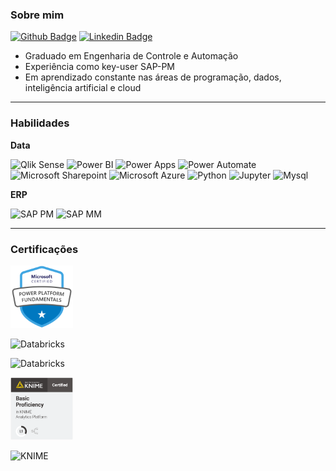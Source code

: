 ### Sobre mim

[![Github Badge](http://img.shields.io/badge/-Github-black?style=flat-square&logo=github&link=https://github.com/David8Fernando/)](https://github.com/David8Fernando/)
[![Linkedin Badge](https://img.shields.io/badge/-LinkedIn-blue?style=flat-square&logo=Linkedin&logoColor=white&link=https://www.linkedin.com/in/davidfernandopereira/)](https://www.linkedin.com/in/davidfernandopereira/)

- Graduado em Engenharia de Controle e Automação
- Experiência como key-user SAP-PM
- Em aprendizado constante nas áreas de programação, dados, inteligência artificial e cloud

---------------------------------------------------------------------------------------------------------

### Habilidades

**Data**

![Qlik Sense](https://img.shields.io/badge/Qlik_Sense-%23009848?style=plastic&logo=qlik)
![Power BI](https://img.shields.io/badge/Power_BI-%23F2C811?style=plastic&logo=powerbi&logoColor=black)
![Power Apps](https://img.shields.io/badge/Power_Apps-%23742774?style=plastic&logo=powerapps&logoColor=white)
![Power Automate](https://img.shields.io/badge/Power_Automate-%230066FF?style=plastic&logo=powerautomate&logoColor=white)
![Microsoft Sharepoint](https://img.shields.io/badge/Microsoft_Sharepoint-%230078D4?logo=microsoftsharepoint&logoColor=white)
![Microsoft Azure](https://img.shields.io/badge/Microsoft_Azure-%230078D4?style=plastic&logo=microsoftazure&logoColor=white)
![Python](https://img.shields.io/badge/Python-%233776AB?style=plastic&logo=python&logoColor=yellow)
![Jupyter](https://img.shields.io/badge/Jupyter-%23F37626?style=plastic&logo=jupyter&logoColor=black)
![Mysql](https://img.shields.io/badge/Mysql-%234479A1?style=plastic&logo=mysql&logoColor=black)

**ERP**

![SAP PM](https://img.shields.io/badge/SAP_PM-%230FAAFF?style=plastic&logo=sap&logoColor=white)
![SAP MM](https://img.shields.io/badge/SAP_MM-%230FAAFF?style=plastic&logo=sap&logoColor=white)

---------------------------------------------------------------------------------------------------------

### Certificações
<img src="https://raw.githubusercontent.com/David8Fernando/David8Fernando/main/img/CERT-Fundamentals-Power-Platform.png" alt="PL-900" width="100" height="100" />

<img src= "https://images.credly.com/images/db13bd68-2140-44aa-9f70-ce54d604720b/ddbdcbae-b259-4cc2-99d4-1d182fe067e7_cached_image_20250709-28-k6p1kb.png"
alt = "Databricks" width="100" height="100" />

<img src= "https://images.credly.com/images/9f070207-776d-4c81-88cb-9918bf9ee51b/48569254-74e7-4264-83b4-0893518ffcac_cached_image_20250709-26-3246cs.png"
alt = "Databricks" width="100" height="100" />

<img src="https://raw.githubusercontent.com/David8Fernando/David8Fernando/main/img/L1_Large.png" alt="KNIME" width="100" height="100" />

<img src= "https://images.credly.com/images/a4c61d4a-f566-4939-89cb-a2fcb5a65247/L2_Large.png"
alt = "KNIME" width="100" height="100" />




